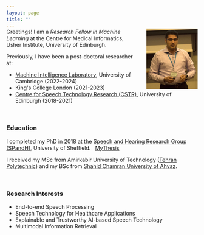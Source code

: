 ```yaml
---
layout: page
title: ""
---
```

<div style="margin-top: -15px;">
<img src="/files/others/thumbnail.png" alt="UKSpeech-Cambridge" style="width: 26.7%; margin-left: 35px; float: right;">
</div>


 
<!-- Greetings! I am a *Research Fellow in Machine Learning* in the Centre for Medical Informatics at the Usher Institute, University of Edinburgh, working with Professor [Saturnino Luz Filho](https://www.research.ed.ac.uk/en/persons/saturnino-luz-filho). I was a Research Associate with the [Speech Research Group](https://mi.eng.cam.ac.uk/Main/Speech/WebHome) at the Machine Intelligence Laboratory, <u>University of Cambridge</u> (2022-) working with Professor [Mark Gales](http://mi.eng.cam.ac.uk/~mjfg/). 
Prior to that, I was a post-doc at <u>King's College London</u> (2021-2023), working with Professor [Zoran Cvetkovic](https://www.kcl.ac.uk/people/zoran-cvetkovic). I did my first post-doc at the Centre for Speech Technology Research ([CSTR](https://www.cstr.ed.ac.uk/)), <u>University of Edinburgh</u> (2018-2021) working with Professor [Steve Renals](https://www.research.ed.ac.uk/en/persons/stephen-renals) and Professor [Peter Bell](https://www.research.ed.ac.uk/en/persons/peter-bell). -->

Greetings! I am a *Research Fellow in Machine Learning* at the Centre for Medical Informatics, Usher Institute, University of Edinburgh. <!--, working with Professor [Saturnino Luz Filho](https://www.research.ed.ac.uk/en/persons/saturnino-luz-filho).-->

Previously, I have been a post-doctoral researcher at:
- [Machine Intelligence Laboratory](https://mi.eng.cam.ac.uk/), University of Cambridge (2022-2024)
- King's College London (2021-2023)
- [Centre for Speech Technology Research (CSTR)](https://www.cstr.ed.ac.uk/), University of Edinburgh (2018-2021)

<br>

<!--<br>
&#x1F4A1; I am open to new opportunities and exploring exciting roles in my field of expertise. Please feel free to [contact me](mailto:erfan.loweimi@gmail.com) to discuss potential collaborations.

<br>-->


### Education ###
<!-- I completed my PhD in 2018 at the Speech and Hearing Research Group ([SPandH](https://www.sheffield.ac.uk/dcs/research/groups/spandh)), <u>University of Sheffield</u>, under the joint supervision of Professor [Jon Barker](http://staffwww.dcs.shef.ac.uk/people/J.Barker/) and Professor [Thomas Hain](https://staffwww.dcs.shef.ac.uk/people/T.Hain/). You can access my PhD thesis by clicking [here](https://etheses.whiterose.ac.uk/19409/). -->

I completed my PhD in 2018 at the [Speech and Hearing Research Group (SPandH)](https://www.sheffield.ac.uk/dcs/research/groups/spandh), University of Sheffield. &nbsp; [MyThesis](https://etheses.whiterose.ac.uk/19409/)

I received my MSc from Amirkabir University of Technology ([Tehran Polytechnic](https://aut.ac.ir/en)) and my BSc from [Shahid Chamran University of Ahvaz](https://scu.ac.ir/en/).

<!-- I received my <u>MSc</u> and <u>BSc</u> degrees from Amirkabir University of Technology (Tehran Polytechnic) and Shahid Chamran University of Ahvaz, respectively, with both degrees in Electronics Engineering. My MSc dissertation supervisor and advisor were Professor [Seyed Mohammad Ahadi](https://www.linkedin.com/in/seyed-mohammad-ahadi-7a8b4435/?originalSubdomain=ir) and Professor [Hamid Sheikhadeh](https://www.linkedin.com/in/hamid-sheikhzadeh-ba2a7748/?originalSubdomain=ca). -->


<br>

### Research Interests ###
  * End-to-end Speech Processing
  * Speech Technology for Healthcare Applications
  * Explainable and Trustworthy AI-based Speech Technology
  * Multimodal Information Retrieval

